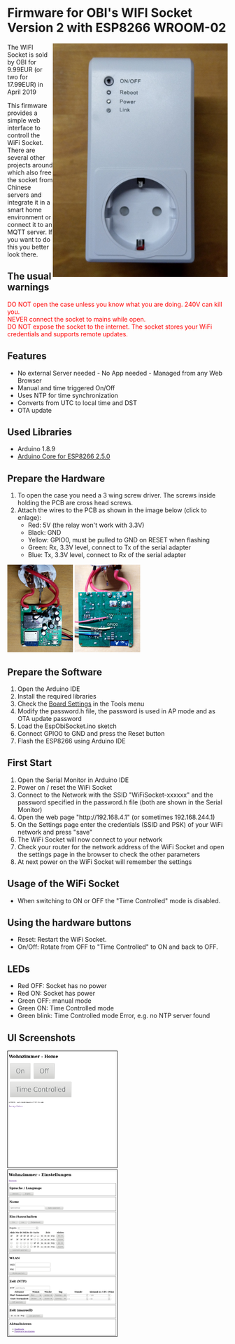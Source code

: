 <h1>Firmware for OBI's WIFI Socket Version 2 with ESP8266 WROOM-02</h1>

<a href="images/gehaeuse.jpg"><img src="images/gehaeuse.jpg" alt="Gehaeuse" width="400px" align="right"/></a>

<p>The WIFI Socket is sold by OBI for 9.99EUR (or two for 17.99EUR) in April 2019</p>
<p>This firmware provides a simple web interface to controll the WiFi Socket.<br/>There are several other projects around which also free the socket from Chinese servers and integrate it in a smart home environment or connect it to an MQTT server. If you want to do this you better look there.</p>

<h2>The usual warnings</h2>
<p><span style="color: red">DO NOT open the case unless you know what you are doing. 240V can kill you.<br/>
NEVER connect the socket to mains while open.<br/>
DO NOT expose  the socket to the internet. The socket stores your WiFi credentials and supports remote updates.</span></p>

<h2>Features</h2>
<ul>
  <li>No external Server needed - No App needed - Managed from any Web Browser</li>
  <li>Manual and time triggered On/Off</li>
  <li>Uses NTP for time synchronization</li>
  <li>Converts from UTC to local time and DST</li>
  <li>OTA update</li>
</ul>

<h2>Used Libraries</h2>
<ul>
  <li>Arduino 1.8.9</li>
  <li><a href="https://github.com/esp8266/Arduino">Arduino Core for ESP8266 2.5.0</a></li>
</ul>

<h2>Prepare the Hardware</h2>
<ol>
  <li>To open the case you need a 3 wing screw driver. The screws inside holding the PCB are cross head screws.</li>
  <li>Attach the wires to the PCB as shown in the image below (click to enlage):
    <ul>
      <li>Red: 5V (the relay won't work with 3.3V)</li>
      <li>Black: GND</li>
      <li>Yellow: GPIO0, must be pulled to GND on RESET when flashing</li>
      <li>Green: Rx, 3.3V level, connect to Tx of the serial adapter</li>
      <li>Blue: Tx, 3.3V level, connect to Rx of the serial adapter</li>
    </ul>
  </li>
</ol>
<p>
  <a href="images/oben.jpg"><img src="images/oben.jpg" alt="upper side" height="200px"/></a>
  <a href="images/unten.jpg"><img src="images/unten.jpg" alt="lower side" height="200px"/></a>
</p>

<h2>Prepare the Software</h2>
<ol>
  <li>Open the Arduino IDE</li>
  <li>Install the required libraries</li>
  <li>Check the <a href="source/ArduinoSettings.png">Board Settings</a> in the Tools menu</li>
  <li>Modify the password.h file, the password is used in AP mode and as OTA update password</li>
  <li>Load the EspObiSocket.ino sketch</li>
  <li>Connect GPIO0 to GND and press the Reset button</li>
  <li>Flash the ESP8266 using Arduino IDE </li>
</ol>

<h2>First Start</h2>
<ol>
  <li>Open the Serial Monitor in Arduino IDE</li>
  <li>Power on / reset the WiFi Socket</li>
  <li>Connect to the Network with the SSID "WiFiSocket-xxxxxx" and the password specified in the password.h file (both are shown in the Serial Monitor)</li>
  <li>Open the web page "http://192.168.4.1" (or sometimes 192.168.244.1)</li>
  <li>On the Settings page enter the credentials (SSID and PSK) of your WiFi network and press "save"</li>
  <li>The WiFi Socket will now connect to your network</li>
  <li>Check your router for the network address of the WiFi Socket and open the settings page in the browser to check the other parameters</li>
  <li>At next power on the WiFi Socket will remember the settings</li>
</ol>

<h2>Usage of the WiFi Socket</h2>
<ul>
  <li>When switching to ON or OFF the "Time Controlled" mode is disabled.</li>
</ul>

<h2>Using the hardware buttons</h2>
<ul>
  <li>Reset: Restart the WiFi Socket.</li>
  <li>On/Off: Rotate from OFF to "Time Controlled" to ON and back to OFF.</li>
</ul>

<h2>LEDs</h2>
<ul>
  <li>Red OFF: Socket has no power</li>
  <li>Red ON: Socket has power</li>
  <li>Green OFF: manual mode</li>
  <li>Green ON: Time Controlled mode</li>
  <li>Green blink: Time Controlled mode Error, e.g. no NTP server found</li>
</ul>

<h2>UI Screenshots</h2>
<p>
<a style="vertical-align: top" href="images/home.png"    ><img src="images/home.png"     alt="home"     width="250" border="1px"/></a>
<a style="vertical-align: top" href="images/settings.png"><img src="images/settings.png" alt="settings" width="250" border="1px"/></a>
</p>
